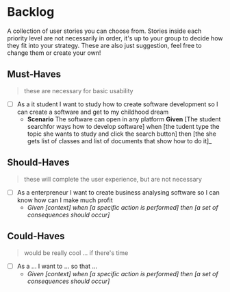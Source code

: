 # Backlog

A collection of user stories you can choose from. Stories inside each priority
level are not necessarily in order, it's up to your group to decide how they fit
into your strategy. These are also just suggestion, feel free to change them or
create your own!

## Must-Haves

> these are necessary for basic usability

- [ ] As a it student I want to study how to create software development so I can create a software and get to my childhood dream
  - **Scenario** The software can open in any platform **Given**  [The student searchfor ways how to develop software] when [the tudent type the topic she wants to study and click the search button] then [the she gets list of classes and list of documents that show how to do it]_

## Should-Haves

> these will complete the user experience, but are not necessary

- [ ] As a enterpreneur I want to create business analysing software so I can know how can I make much profit 
  - _Given [context] when [a specific action is performed] then [a set of
    consequences should occur]_

## Could-Haves

> would be really cool ... if there's time

- [ ] As a ... I want to ... so that ...
  - _Given [context] when [a specific action is performed] then [a set of
    consequences should occur]_
